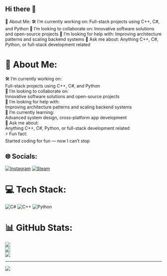 ## Hi there 👋
💫 About Me:
🛠️ I’m currently working on:
Full-stack projects using C++, C#, and Python
🤝 I’m looking to collaborate on:
Innovative software solutions and open-source projects
🙋 I’m looking for help with:
Improving architecture patterns and scaling backend systems
💬 Ask me about:
Anything C++, C#, Python, or full-stack development related

# 💫 About Me:
🛠️ I’m currently working on:<br>Full-stack projects using C++, C#, and Python<br>🤝 I’m looking to collaborate on:<br>Innovative software solutions and open-source projects<br>🙋 I’m looking for help with:<br>Improving architecture patterns and scaling backend systems<br>🌱 I’m currently learning:<br>Advanced system design, cross-platform app development<br>💬 Ask me about:<br>Anything C++, C#, Python, or full-stack development related<br>⚡ Fun fact:<br>Started coding for fun — now I can’t stop 


## 🌐 Socials:
[![Instagram](https://img.shields.io/badge/Instagram-%23E4405F.svg?logo=Instagram&logoColor=white)](https://instagram.com/http://instagram.com/lonfy111)
[![Steam](https://shields.io/badge/steam-1b2838?logo=steam)](https://steamcommunity.com/id/lonfy666/) 

# 💻 Tech Stack:
![C#](https://img.shields.io/badge/c%23-%23239120.svg?style=for-the-badge&logo=csharp&logoColor=white) ![C++](https://img.shields.io/badge/c++-%2300599C.svg?style=for-the-badge&logo=c%2B%2B&logoColor=white) ![Python](https://img.shields.io/badge/python-3670A0?style=for-the-badge&logo=python&logoColor=ffdd54)
# 📊 GitHub Stats:
![](https://github-readme-stats.vercel.app/api?username=lonfy666&theme=dark&hide_border=false&include_all_commits=true&count_private=true)<br/>
![](https://nirzak-streak-stats.vercel.app/?user=lonfy666&theme=dark&hide_border=false)<br/>
![](https://github-readme-stats.vercel.app/api/top-langs/?username=lonfy666&theme=dark&hide_border=false&include_all_commits=true&count_private=true&layout=compact)

---
[![](https://visitcount.itsvg.in/api?id=lonfy666&icon=0&color=0)](https://visitcount.itsvg.in)

<!-- Proudly created with GPRM ( https://gprm.itsvg.in ) -->
